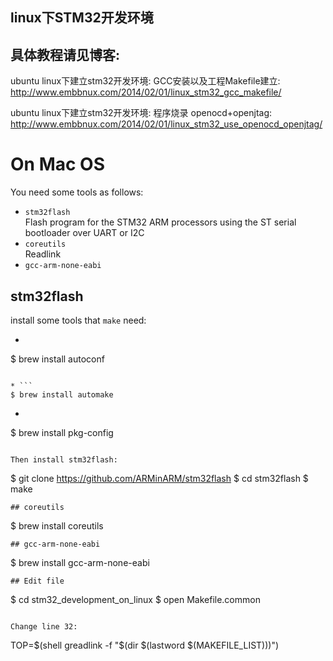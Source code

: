 ## linux下STM32开发环境
## 具体教程请见博客:

ubuntu linux下建立stm32开发环境: GCC安装以及工程Makefile建立:
http://www.embbnux.com/2014/02/01/linux_stm32_gcc_makefile/

ubuntu linux下建立stm32开发环境: 程序烧录 openocd+openjtag:
http://www.embbnux.com/2014/02/01/linux_stm32_use_openocd_openjtag/


# On Mac OS

You need some tools as follows:

* `stm32flash` </br>
Flash program for the STM32 ARM processors using the ST serial bootloader over UART or I2C
* `coreutils` </br>
Readlink
* `gcc-arm-none-eabi`

## stm32flash
install some tools that `make` need:

* ```
$ brew install autoconf
```

* ```
$ brew install automake
```

* ```
$ brew install pkg-config
```

Then install stm32flash:

```
$ git clone https://github.com/ARMinARM/stm32flash
$ cd stm32flash
$ make
```
## coreutils
```
$ brew install coreutils
```
## gcc-arm-none-eabi
```
$ brew install gcc-arm-none-eabi
```
## Edit file
```
$ cd stm32_development_on_linux
$ open Makefile.common
```

Change line 32:

```
TOP=$(shell greadlink -f "$(dir $(lastword $(MAKEFILE_LIST)))")

```


